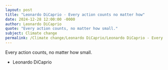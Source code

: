 ```yaml
---
layout: post
title: "Leonardo DiCaprio - Every action counts no matter how"
date: 2024-12-28 12:00:00 -0000
author: Leonardo DiCaprio
quote: "Every action counts, no matter how small."
subject: Climate change
permalink: /Climate change/Leonardo DiCaprio/Leonardo DiCaprio - Every action counts no matter how
---
```


Every action counts, no matter how small.

- Leonardo DiCaprio
